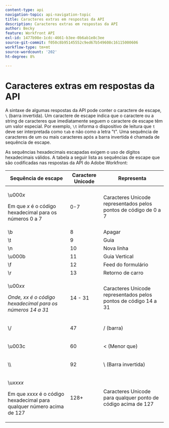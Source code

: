 ```yaml
---
content-type: api
navigation-topic: api-navigation-topic
title: Caracteres extras em respostas da API
description: Caracteres extras em respostas da API
author: Becky
feature: Workfront API
exl-id: 1477b98e-1cdc-4661-b3ee-0b6ab1e8c3ee
source-git-commit: f050c8b95145552c9ed67b549608c16115000606
workflow-type: tm+mt
source-wordcount: '202'
ht-degree: 8%

---
```


# Caracteres extras em respostas da API

A sintaxe de algumas respostas da API pode conter o caractere de escape, `\` (barra invertida). Um caractere de escape indica que o caractere ou a string de caracteres que imediatamente seguem o caractere de escape têm um valor especial. Por exemplo, `\t` informa o dispositivo de leitura que `t` deve ser interpretada como `tab` e não como a letra &quot;t&quot;. Uma sequência de caracteres de um ou mais caracteres após a barra invertida é chamada de sequência de escape.

As sequências hexadecimais escapadas exigem o uso de dígitos hexadecimais válidos. A tabela a seguir lista as sequências de escape que são codificadas nas respostas da API do Adobe Workfront:

<table style="table-layout:auto"> 
 <col> 
 <col> 
 <col> 
 <thead> 
  <tr> 
   <th><strong>Sequência de escape</strong> </th> 
   <th><strong>Caractere Unicode</strong> </th> 
   <th><strong>Representa</strong> </th> 
  </tr> 
 </thead> 
 <tbody> 
  <tr> 
   <td> <p>\u000<em>x</em></p> <p>Em que <em>x</em> é o código hexadecimal para os números 0 a 7</p> </td> 
   <td>0-7</td> 
   <td>Caracteres Unicode representados pelos pontos de código de 0 a 7</td> 
  </tr> 
  <tr> 
   <td>\b</td> 
   <td>8</td> 
   <td>Apagar</td> 
  </tr> 
  <tr> 
   <td>\t</td> 
   <td>9</td> 
   <td>Guia</td> 
  </tr> 
  <tr> 
   <td>\n</td> 
   <td>10</td> 
   <td>Nova linha</td> 
  </tr> 
  <tr> 
   <td>\u000b</td> 
   <td>11</td> 
   <td>Guia Vertical</td> 
  </tr> 
  <tr> 
   <td>\f</td> 
   <td>12</td> 
   <td>Feed do formulário</td> 
  </tr> 
  <tr> 
   <td>\r</td> 
   <td>13</td> 
   <td>Retorno de carro</td> 
  </tr> 
  <tr> 
   <td> <p>\u00<em>xx</em></p> <p><em>Onde, xx é o código hexadecimal para os números 14 a 31</em> </p> </td> 
   <td>14 - 31</td> 
   <td>Caracteres Unicode representados pelos pontos de código 14 a 31</td> 
  </tr> 
  <tr> 
   <td> <p>\/</p> </td> 
   <td>47</td> 
   <td>/ (barra)</td> 
  </tr> 
  <tr> 
   <td> <p>\u003c</p> </td> 
   <td>60</td> 
   <td>&lt; (Menor que)</td> 
  </tr> 
  <tr> 
   <td> <p>\\</p> </td> 
   <td>92</td> 
   <td>\ (Barra invertida)</td> 
  </tr> 
  <tr> 
   <td> <p>\u<em>xxxx</em></p> <p>Em que <em>xxxx</em> é o código hexadecimal para qualquer número acima de 127</p> </td> 
   <td>128+</td> 
   <td>Caracteres Unicode para qualquer ponto de código acima de 127</td> 
  </tr> 
 </tbody> 
</table>
